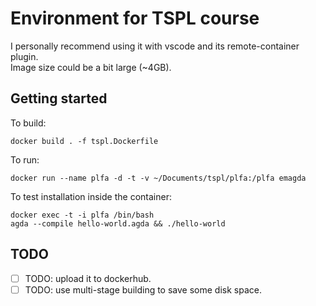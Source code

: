 # Environment for TSPL course  

I personally recommend using it with vscode and its remote-container plugin.  
Image size could be a bit large (~4GB).   

## Getting started

To build: 
```
docker build . -f tspl.Dockerfile
```

To run: 
```
docker run --name plfa -d -t -v ~/Documents/tspl/plfa:/plfa emagda
```

To test installation inside the container:  
```
docker exec -t -i plfa /bin/bash
agda --compile hello-world.agda && ./hello-world
```

## TODO

- [ ] TODO: upload it to dockerhub.
- [ ] TODO: use multi-stage building to save some disk space.  
